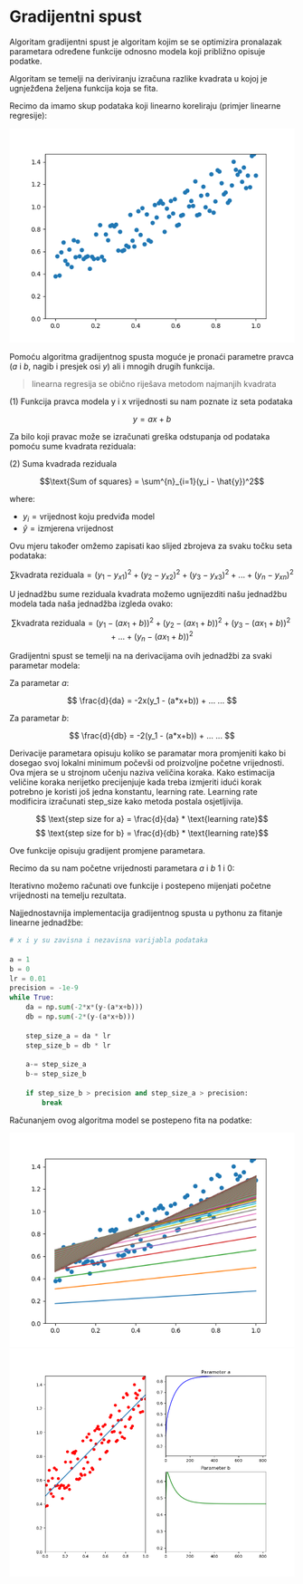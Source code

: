 # Gradijentni spust

Algoritam gradijentni spust je algoritam kojim se se optimizira pronalazak parametara određene funkcije odnosno modela koji približno opisuje podatke.

Algoritam se temelji na deriviranju izračuna razlike kvadrata u kojoj je ugnježđena željena funkcija koja se fita.

Recimo da imamo skup podataka koji linearno koreliraju (primjer linearne regresije):


![data.png](data.png)


Pomoću algoritma gradijentnog spusta moguće je pronaći parametre pravca ($a$ i $b$, nagib i presjek osi $y$) ali i mnogih drugih funkcija.

> linearna regresija se obično riješava metodom najmanjih kvadrata


(1) Funkcija pravca modela y i x vrijednosti su nam poznate iz seta podataka

$$ y = ax+b $$


Za bilo koji pravac može se izračunati greška odstupanja od podataka pomoću sume kvadrata reziduala:

(2) Suma kvadrada reziduala

$$\text{Sum of squares} = \sum^{n}_{i=1}(y_i - \hat{y})^2$$

$\text{where:}$
- $y_i = \text{vrijednost koju predviđa model}$
- $\hat{y} = \text{izmjerena vrijednost}$

Ovu mjeru također omžemo zapisati kao slijed zbrojeva za svaku točku seta podataka:

$$ \sum \text{kvadrata reziduala} = (y_1 - y_{x1})^2 + (y_2 - y_{x2})^2 + (y_3 - y_{x3})^2 + ... + (y_n - y_{xn})^2$$

U jednadžbu sume reziduala kvadrata možemo ugnijezditi našu jednadžbu modela tada naša jednadžba izgleda ovako:

$$ \sum \text{kvadrata reziduala} = (y_1 - (ax_1+b))^2 + (y_2 -(ax_1+b))^2 + (y_3 - (ax_1+b))^2 + ... + (y_n - (ax_1+b))^2$$

Gradijentni spust se temelji na na derivacijama ovih jednadžbi za svaki parametar modela:

Za parametar $a$:

$$ \frac{d}{da} = -2x(y_1 - (a*x+b)) + ... ... $$

Za parametar $b$:

$$ \frac{d}{db} = -2(y_1 - (a*x+b)) + ... ... $$

Derivacije parametara opisuju koliko se paramatar mora promjeniti kako bi dosegao svoj lokalni minimum počevši od proizvoljne početne vrijednosti. Ova mjera se u strojnom učenju naziva veličina koraka. Kako estimacija veličine koraka nerijetko precijenjuje kada treba izmjeriti idući korak potrebno je koristi još jedna konstantu, learning rate. Learning rate modificira izračunati step_size kako metoda postala osjetljivija.

$$ \text{step size for a} = \frac{d}{da} * \text{learning rate}$$
$$ \text{step size for b} = \frac{d}{db} * \text{learning rate}$$

Ove funkcije opisuju gradijent promjene parametara.

Recimo da su nam početne vrijednosti parametara $a$ i $b$ 1 i 0:

Iterativno možemo računati ove funkcije i postepeno mijenjati početne vrijednosti na temelju rezultata.

Najjednostavnija implementacija gradijentnog spusta u pythonu za fitanje linearne jednadžbe:

```python
# x i y su zavisna i nezavisna varijabla podataka

a = 1
b = 0
lr = 0.01
precision = -1e-9
while True:
    da = np.sum(-2*x*(y-(a*x+b)))
    db = np.sum(-2*(y-(a*x+b)))

    step_size_a = da * lr
    step_size_b = db * lr

    a-= step_size_a
    b-= step_size_b

    if step_size_b > precision and step_size_a > precision:
        break 
```

Računanjem ovog algoritma model se postepeno fita na podatke:

![fitting.png](fitting.png)
![result.png](result.png)

